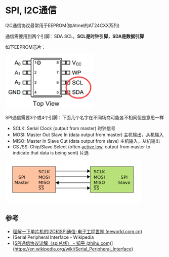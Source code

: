 # SPI, I2C通信

I2C通信协议最常用于EEPROM(如Atmel的AT24CXX系列)

通信需要用到两个引脚：SDA SCL。**SCL是时钟引脚，SDA是数据引脚**

如下EEPROM芯片：

![image-20211028184123871](hardware.assets/image-20211028184123871.png)





SPI通信需要3个或4个引脚：下面几个名字在不同场商可能各不相同但是意思一样

- SCLK: Serial Clock (output from master) 时钟信号
- MOSI: Master Out Slave In (data output from master) 主机输出，从机输入
- MISO: Master In Slave Out (data output from slave) 主机输入，从机输出
- CS /SS: Chip/Slave Select (often [active low](https://en.wikipedia.org/wiki/Logic_level), output from master to indicate that data is being sent)  片选

![image-20211028185008507](hardware.assets/image-20211028185008507.png)



## 参考

+ [理解一下单片机的I2C和SPI通信-电子工程世界 (eeworld.com.cn)](http://news.eeworld.com.cn/mcu/ic488780.html)
+ [Serial Peripheral Interface - Wikipedia
+ [[SPI通信协议详解（spi总线） - 知乎 (zhihu.com)](https://zhuanlan.zhihu.com/p/150121520)](https://en.wikipedia.org/wiki/Serial_Peripheral_Interface)

